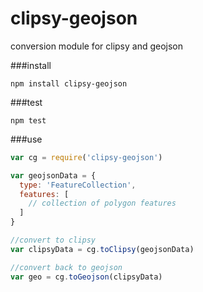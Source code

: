 clipsy-geojson
==============

conversion module for clipsy and geojson

###install

```
npm install clipsy-geojson
```

###test

```
npm test
```

###use

```js
var cg = require('clipsy-geojson')

var geojsonData = {
  type: 'FeatureCollection',
  features: [
    // collection of polygon features
  ]
}

//convert to clipsy
var clipsyData = cg.toClipsy(geojsonData)

//convert back to geojson
var geo = cg.toGeojson(clipsyData)
```